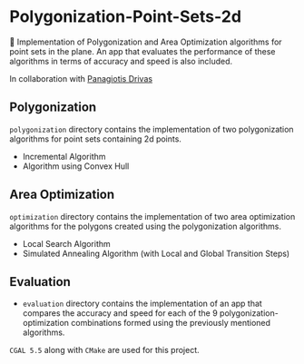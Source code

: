 # Polygonization-Point-Sets-2d

📐 Implementation of Polygonization and Area Optimization algorithms for point sets in the plane. An app that evaluates the performance of these algorithms in terms of accuracy and speed is also included.

In collaboration with [Panagiotis Drivas](https://github.com/PanagiotisDrivas)

## Polygonization

`polygonization` directory contains the implementation of two polygonization algorithms for point sets containing 2d points.

- Incremental Algorithm
- Algorithm using Convex Hull

## Area Optimization

`optimization` directory contains the implementation of two area optimization algorithms for the polygons created using the polygonization algorithms.

- Local Search Algorithm
- Simulated Annealing Algorithm (with Local and Global Transition Steps)

## Evaluation

- `evaluation` directory contains the implementation of an app that compares the accuracy and speed for each of the 9 polygonization-optimization combinations formed using the previously mentioned algorithms.

`CGAL 5.5` along with `CMake` are used for this project.